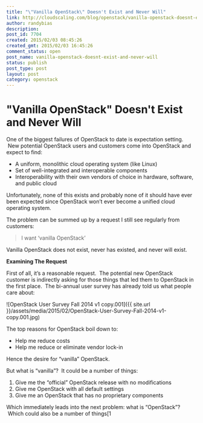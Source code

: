 ```yaml
---
title: "\"Vanilla OpenStack\" Doesn't Exist and Never Will"
link: http://cloudscaling.com/blog/openstack/vanilla-openstack-doesnt-exist-and-never-will/
author: randybias
description: 
post_id: 7704
created: 2015/02/03 08:45:26
created_gmt: 2015/02/03 16:45:26
comment_status: open
post_name: vanilla-openstack-doesnt-exist-and-never-will
status: publish
post_type: post
layout: post
category: openstack
---
```


# "Vanilla OpenStack" Doesn't Exist and Never Will

One of the biggest failures of OpenStack to date is expectation setting.  New potential OpenStack users and customers come into OpenStack and expect to find:

  * A uniform, monolithic cloud operating system (like Linux)
  * Set of well-integrated and interoperable components
  * Interoperability with their own vendors of choice in hardware, software, and public cloud

Unfortunately, none of this exists and probably none of it should have ever been expected since OpenStack won’t ever become a unified cloud operating system.

The problem can be summed up by a request I still see regularly from customers:

> I want ‘vanilla OpenStack’

Vanilla OpenStack does not exist, never has existed, and never will exist.

**Examining The Request**

First of all, it’s a reasonable request.  The potential new OpenStack customer is indirectly asking for those things that led them to OpenStack in the first place.  The bi-annual user survey has already told us what people care about:

![OpenStack User Survey Fall 2014 v1 copy.001]({{ site.url }}/assets/media/2015/02/OpenStack-User-Survey-Fall-2014-v1-copy.001.jpg)

The top reasons for OpenStack boil down to:

  * Help me reduce costs
  * Help me reduce or eliminate vendor lock-in

Hence the desire for “vanilla” OpenStack.

But what is “vanilla”?  It could be a number of things:

  1. Give me the “official” OpenStack release with no modifications
  2. Give me OpenStack with all default settings
  3. Give me an OpenStack that has no proprietary components

Which immediately leads into the next problem: what is “OpenStack”?  Which could also be a number of things[1